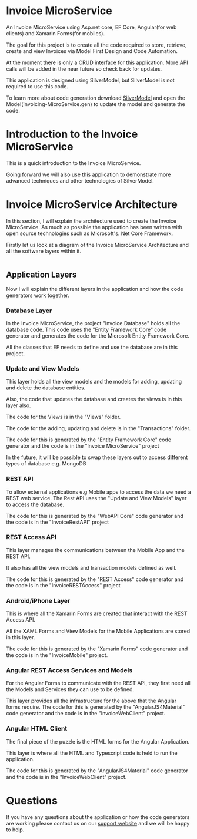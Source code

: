# Invoice MicroService

An Invoice MicroService using Asp.net core, EF Core, Angular(for web clients) and Xamarin Forms(for mobiles). 

The goal for this project is to create all the code required to store, retrieve, create and view Invoices via Model First Design and Code Automation. 

At the moment there is only a CRUD interface for this application. More API calls will be added in the near future so check back for updates.

This application is designed using SilverModel, but SilverModel is not required to use this code.

To learn more about code generation download <a href="https://www.silverdawn.com/download-silvermodel/">SilverModel</a> and open the Model(Invoicing-MicroService.gen) to update the model and generate the code. 

<h1>Introduction to the Invoice MicroService</h1>

This is a quick introduction to the Invoice MicroService.

Going forward we will also use this application to demonstrate more advanced techniques and other technologies of SilverModel.
<h1>Invoice MicroService Architecture</h1>
In this section, I will explain the architecture used to create the Invoice MicroService. As much as possible the application has been written with open source technologies such as Microsoft's. Net Core Framework.

Firstly let us look at a diagram of the Invoice MicroService Architecture and all the software layers within it.
<p id="crsExPx"><img class="alignnone size-full wp-image-1017 " src="https://www.silverdawnsoftware.com/wp-content/uploads/2017/09/img_59ba61b1797ec.png" alt="" /></p>

<h2>Application Layers</h2>
Now I will explain the different layers in the application and how the code generators work together.
<h3>Database Layer</h3>
In the Invoice MicroService, the project "Invoice.Database" holds all the database code. This code uses the "Entity Framework Core" code generator and generates the code for the Microsoft Entity Framework Core.

All the classes that EF needs to define and use the database are in this project.
<h3>Update and View Models</h3>
This layer holds all the view models and the models for adding, updating and delete the database entities.

Also, the code that updates the database and creates the views is in this layer also.

The code for the Views is in the "Views" folder.

The code for the adding, updating and delete is in the "Transactions" folder.

The code for this is generated by the "Entity Framework Core" code generator and the code is in the "Invoice MicroService" project

In the future, it will be possible to swap these layers out to access different types of database e.g. MongoDB
<h3>REST API</h3>
To allow external applications e.g Mobile apps to access the data we need a REST web service. The Rest API uses the "Update and View Models" layer to access the database.

The code for this is generated by the "WebAPI Core" code generator and the code is in the "InvoiceRestAPI" project
<h3>REST Access API</h3>
This layer manages the communications between the Mobile App and the REST API.

It also has all the view models and transaction models defined as well.

The code for this is generated by the "REST Access" code generator and the code is in the "InvoiceRESTAccess" project
<h3>Android/iPhone Layer</h3>
This is where all the Xamarin Forms are created that interact with the REST Access API.

All the XAML Forms and View Models for the Mobile Applications are stored in this layer.

The code for this is generated by the "Xamarin Forms" code generator and the code is in the "InvoiceMobile" project.
<h3>Angular REST Access Services and Models</h3>
For the Angular Forms to communicate with the REST API, they first need all the Models and Services they can use to be defined.

This layer provides all the infrastructure for the above that the Angular forms require. The code for this is generated by the "AngularJS4Material" code generator and the code is in the "InvoiceWebClient" project.
<h3>Angular HTML Client</h3>
The final piece of the puzzle is the HTML forms for the Angular Application.

This layer is where all the HTML and Typescript code is held to run the application.

The code for this is generated by the "AngularJS4Material" code generator and the code is in the "InvoiceWebClient" project.
<h1>Questions</h1>
If you have any questions about the application or how the code generators are working please contact us on our <a href="http://support.siverdawnsoftware.com/">support website</a> and we will be happy to help.